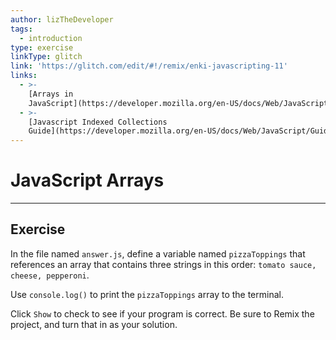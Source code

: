```yaml
---
author: lizTheDeveloper
tags:
  - introduction
type: exercise
linkType: glitch
link: 'https://glitch.com/edit/#!/remix/enki-javascripting-11'
links:
  - >-
    [Arrays in
    JavaScript](https://developer.mozilla.org/en-US/docs/Web/JavaScript/Reference/Global_Objects/Array){documentation}
  - >-
    [Javascript Indexed Collections
    Guide](https://developer.mozilla.org/en-US/docs/Web/JavaScript/Guide/Indexed_collections){walkthrough}
---
```


# JavaScript Arrays


---

## Exercise

In the file named `answer.js`, define a variable named `pizzaToppings` that references an array that contains three strings in this order: `tomato sauce, cheese, pepperoni`.

Use `console.log()` to print the `pizzaToppings` array to the terminal.

Click `Show` to check to see if your program is correct.
Be sure to Remix the project, and turn that in as your solution.
 
